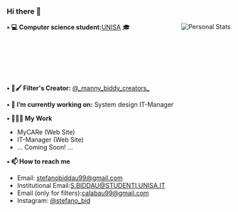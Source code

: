 ### Hi there 👋 
<img align="right" src="https://github-readme-stats.vercel.app/api?username=stefanBerau&count_private=true&count_private=true&show_icons=true" alt="Personal Stats">

<p><b>• 💻 Computer science student:</b><a href="https://www.unisa.it">UNISA</a> 🎓 </p>
<br>
<br>
<br>
<br>
<br>
<p><b>• 📱🖌 Filter's Creator:</b>  <a href="https://www.instagram.com/_manny_biddy_creators_/">@_manny_biddy_creators_</a> </p>

<p><b> • 🔭 I’m currently working on:</b> System design IT-Manager </p>

<p><b> • 👷🏻‍♂️ My Work</b> </p>
<ul>
<li>MyCARe (Web Site)</li>
<li>IT-Manager (Web Site) </li>
<li>... Coming Soon! ...</li>
</ul>

<p><b> • 📫 How to reach me</b> </p>
<ul>
<li>Email: <a href="mailto:stefanobiddau99@gmail.com">stefanobiddau99@gmail.com</a></li>
<li>Institutional Email:<a href="mailto:S.BIDDAU@STUDENTI.UNISA.IT	">S.BIDDAU@STUDENTI.UNISA.IT	</a>  </li>
<li>Email (only for filters):<a href="mailto:calabau99@gmail.com">calabau99@gmail.com</a> </li>
<li>Instagram: <a href="https://www.instagram.com/stefano_bid/">@stefano_bid</a></li>
</ul>